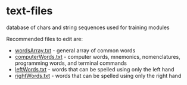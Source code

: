 # text-files

database of chars and string sequences used for training modules

Recommended files to edit are:

* [wordsArray.txt]( wordsArray.txt ) - general array of common words
* [computerWords.txt]( computerWords.txt  ) - computer words, mnemonics, nomenclatures, programming words, and terminal commands
* [leftWords.txt]( leftWords.txt  ) - words that can be spelled using only the left hand
* [rightWords.txt]( [rightWords.txt  ) - words that can be spelled using only the right hand
